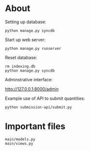 About
=====

Setting up database:

    python manage.py syncdb

Start up web server:

    python manage.py runserver

Reset database:

    rm indexing.db
    python manage.py syncdb
    
Adminstrative interface:

http://127.0.0.1:8000/admin

Example use of API to submit quantities:

    python submission-api/submit.py

Important files
===============

    main/models.py
    main/views.py
